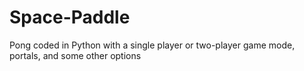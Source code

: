 # Space-Paddle
Pong coded in Python with a single player or two-player game mode, portals, and some other options
